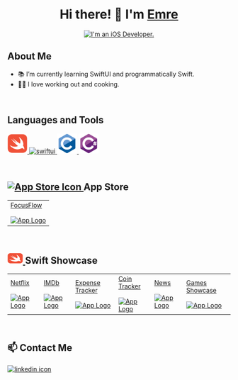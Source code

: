 <h1 align="center">Hi there! 👋 I'm <a href="https://www.linkedin.com/in/emre-usul-5a4351189">Emre</a></h1>

<p align="center">
  <a href="https://git.io/typing-svg">
    <img src="https://readme-typing-svg.herokuapp.com?font=Fira+Code&duration=3000&pause=4000&color=F7BD33&center=true&width=435&lines=I'm+an+iOS+Developer." alt="I'm an iOS Developer." />
  </a>
</p>

<h2 align="left">About Me</h2>

- 📚 I’m currently learning SwiftUI and programmatically Swift.
- 🏋️‍♂️ I love working out and cooking.
 
&nbsp;
<h2 align="left">Languages and Tools</h2>

<p align="left">
  <a href="https://developer.apple.com/swift">
    <img src="https://raw.githubusercontent.com/devicons/devicon/master/icons/swift/swift-original.svg" alt="swift" title="Swift" width="45" height="45" />
  </a>
  <a href="https://developer.apple.com/xcode/swiftui">
    <img src="https://developer.apple.com/assets/elements/icons/swiftui/swiftui-96x96_2x.png" alt="swiftui" title="SwiftUI" width="49" height="46" />
  </a>
  <a href="https://www.programiz.com/c-programming">
    <img src="https://raw.githubusercontent.com/devicons/devicon/master/icons/c/c-original.svg" alt="c" title="C" width="45" height="45" />
  </a>
  <a href="https://learn.microsoft.com/en-us/dotnet/csharp">
    <img src="https://raw.githubusercontent.com/devicons/devicon/master/icons/csharp/csharp-original.svg" alt="csharp" title="C#" width="45" height="45" />
  </a>
</p>

&nbsp;
<h2 align="left">
  <a href="https://www.apple.com/app-store">
    <img src="https://upload.wikimedia.org/wikipedia/commons/6/67/App_Store_%28iOS%29.svg" width="38" height="23" alt="App Store Icon"/>
  </a>
  App Store
</h2>

<table>
  <tr>
    <td>
      <a href="https://apps.apple.com/us/app/focusflow/id6448875403">FocusFlow</a>
      <br/><br/>
      <a href="https://apps.apple.com/us/app/focusflow/id6448875403">
        <img src="https://cdn-icons-png.flaticon.com/512/732/732228.png" width="80" height="80" alt="App Logo" />
      </a>
    </td>
  </tr>
</table>

&nbsp;
<h2 align="left">
  <a href="https://developer.apple.com/swift">
    <img src="https://raw.githubusercontent.com/devicons/devicon/master/icons/swift/swift-original.svg" width="35" height="25" alt="App Store Icon" />
  </a>
  Swift Showcase
</h2>

<table>
  <tr>
    <td>
      <a href="https://github.com/EmreUSL/NetflixClone/blob/main/README.md">Netflix</a>
      <br/><br/>
      <a href="https://github.com/EmreUSL/NetflixClone/blob/main/README.md">
        <img src="https://github.com/Frext/EmreUSL/assets/71877385/a44699cd-bb96-4cc9-8cca-62772f26afa0" width="80" height="80" alt="App Logo" />
      </a>
    </td>
    <td>
      <a href="https://github.com/EmreUSL/IMDb">IMDb</a>
      <br/><br/>
      <a href="https://github.com/EmreUSL/IMDb">
        <img src="https://github.com/Frext/EmreUSL/assets/71877385/796adc2e-1891-4d8d-8e48-1795bbd5aa08" width="80" height="80" alt="App Logo" />
      </a>
    </td>
    <td>
      <a href="https://github.com/EmreUSL/ExpenseTracker">Expense Tracker</a>
      <br/><br/>
      <a href="https://github.com/EmreUSL/ExpenseTracker">
        <img src="https://github.com/Frext/EmreUSL/assets/71877385/6d980327-6fa4-4b16-b8fe-ce8ecc6915e0" width="80" height="80" alt="App Logo" />
      </a>
    </td>
    <td>
      <a href="https://github.com/EmreUSL/CoinApp">Coin Tracker</a>
      <br/><br/>
      <a href="https://github.com/EmreUSL/CoinApp">
        <img src="https://github.com/Frext/EmreUSL/assets/71877385/2038cdf6-8144-49c3-953f-4a6f21a9178c" width="80" height="80" alt="App Logo" />
      </a>
    </td>
    <td>
      <a href="https://github.com/EmreUSL/GetNewsMVVM">News</a>
      <br/><br/>
      <a href="https://github.com/EmreUSL/GetNewsMVVM">
        <img src="https://github.com/Frext/EmreUSL/assets/71877385/eedf2ef7-812d-4a84-b411-0ff5dd2fa017" width="80" height="80" alt="App Logo" />
    </td>
    <td>
      <a href="https://github.com/EmreUSL/VideoGamesApp">Games Showcase</a>
      <br/><br/>
      <a href="https://github.com/EmreUSL/VideoGamesApp">
        <img src="https://github.com/Frext/EmreUSL/assets/71877385/a98bd959-c36f-48ef-8575-8f41947a7a73" width="80" height="80" alt="App Logo"/>
      </a>
    </td>
  </tr>
</table>

&nbsp;
<h2 align="left">📫 Contact Me</h2>

<p align="left">
  <a href="https://www.linkedin.com/in/emre-usul-5a4351189">
    <img align="center" src="https://raw.githubusercontent.com/rahuldkjain/github-profile-readme-generator/master/src/images/icons/Social/linked-in-alt.svg" alt="linkedin icon" height="30" width="40" />
  </a>
</p>

